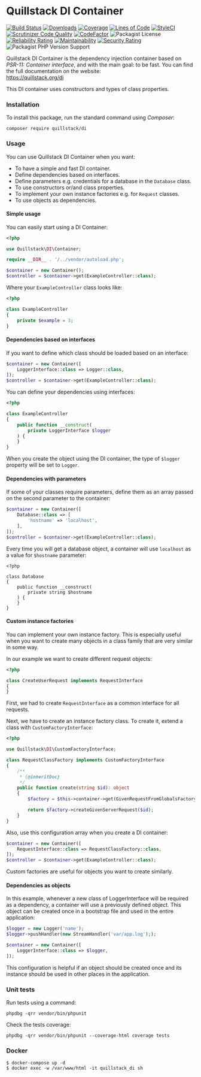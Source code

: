 # Quillstack DI Container

[![Build Status](https://app.travis-ci.com/quillstack/di.svg?branch=main)](https://app.travis-ci.com/quillstack/di)
[![Downloads](https://img.shields.io/packagist/dt/quillstack/di.svg)](https://packagist.org/packages/quillstack/di)
[![Coverage](https://sonarcloud.io/api/project_badges/measure?project=quillstack_di&metric=coverage)](https://sonarcloud.io/dashboard?id=quillstack_di)
[![Lines of Code](https://sonarcloud.io/api/project_badges/measure?project=quillstack_di&metric=ncloc)](https://sonarcloud.io/dashboard?id=quillstack_di)
[![StyleCI](https://github.styleci.io/repos/291464853/shield?branch=main)](https://github.styleci.io/repos/291464853?branch=main)
[![Scrutinizer Code Quality](https://scrutinizer-ci.com/g/quillstack/di/badges/quality-score.png?b=main)](https://scrutinizer-ci.com/g/quillstack/di/?branch=main)
[![CodeFactor](https://www.codefactor.io/repository/github/quillstack/di/badge)](https://www.codefactor.io/repository/github/quillstack/di)
![Packagist License](https://img.shields.io/packagist/l/quillstack/di)
[![Reliability Rating](https://sonarcloud.io/api/project_badges/measure?project=quillstack_di&metric=reliability_rating)](https://sonarcloud.io/dashboard?id=quillstack_di)
[![Maintainability](https://api.codeclimate.com/v1/badges/d3657982e8a5bb50f4e3/maintainability)](https://codeclimate.com/github/quillstack/di/maintainability)
[![Security Rating](https://sonarcloud.io/api/project_badges/measure?project=quillstack_di&metric=security_rating)](https://sonarcloud.io/dashboard?id=quillstack_di)
![Packagist PHP Version Support](https://img.shields.io/packagist/php-v/quillstack/di)

Quillstack DI Container is the dependency injection container based
on _PSR-11: Container interface_, and with the main goal: to be fast.
You can find the full documentation on the website: \
https://quillstack.org/di

This DI container uses constructors and types of class properties.

### Installation

To install this package, run the standard command using _Composer_:

```
composer require quillstack/di
```

### Usage

You can use Quillstack DI Container when you want:
- To have a simple and fast DI container.
- Define dependencies based on interfaces.
- Define parameters e.g. credentials for a database in the `Database` class.
- To use constructors or/and class properties.
- To implement your own instance factories e.g. for `Request` classes.
- To use objects as dependencies.

#### Simple usage

You can easily start using a DI Container:

```php
<?php

use Quillstack\DI\Container;

require __DIR__ . '/../vendor/autoload.php';

$container = new Container();
$controller = $container->get(ExampleController::class);
```

Where your `ExampleController` class looks like:

```php
<?php

class ExampleController
{
    private $example = 3;
}
```

#### Dependencies based on interfaces

If you want to define which class should be loaded based on an interface:

```php
$container = new Container([
    LoggerInterface::class => Logger::class,
]);
$controller = $container->get(ExampleController::class);
```

You can define your dependencies using interfaces:

```php
<?php

class ExampleController
{
    public function __construct(
        private LoggerInterface $logger
    ) {
    }
}
```

When you create the object using the DI container, the type of `$logger` property will be set to `Logger`.

#### Dependencies with parameters

If some of your classes require parameters, define them as an array
passed on the second parameter to the container:

```php
$container = new Container([
    Database::class => [
        'hostname' => 'localhost',
    ],
]);
$controller = $container->get(ExampleController::class);
```

Every time you will get a database object, a container will use `localhost` as
a value for `$hostname` parameter:

```phpt
<?php

class Database
{
    public function __construct(
        private string $hostname
    ) {
    }
}
```

#### Custom instance factories

You can implement your own instance factory. This is especially useful when you want to create many objects in a class
family that are very similar in some way.

In our example we want to create different request objects:

```php
<?php

class CreateUserRequest implements RequestInterface
{
}
```

First, we had to create `RequestInterface` as a common interface for all requests.

Next, we have to create an instance factory class. To create it, extend a class with `CustomFactoryInterface`:

```php
<?php

use Quillstack\DI\CustomFactoryInterface;

class RequestClassFactory implements CustomFactoryInterface
{
    /**
     * {@inheritDoc}
     */
    public function create(string $id): object
    {
        $factory = $this->container->get(GivenRequestFromGlobalsFactory::class);

        return $factory->createGivenServerRequest($id);
    }
}
```

Also, use this configuration array when you create a DI container:

```php
$container = new Container([
    RequestInterface::class => RequestClassFactory::class,
]);
$controller = $container->get(ExampleController::class);
```

Custom factories are useful for objects you want to create similarly.

#### Dependencies as objects

In this example, whenever a new class of LoggerInterface will be required as a dependency, a container will use a 
previously defined object. This object can be created once in a bootstrap file and used in the entire application:

```php
$logger = new Logger('name');
$logger->pushHandler(new StreamHandler('var/app.log'););

$container = new Container([
    LoggerInterface::class => $logger,
]);
```

This configuration is helpful if an object should be created once and its instance
should be used in other places in the application.

### Unit tests

Run tests using a command:

```
phpdbg -qrr vendor/bin/phpunit
```

Check the tests coverage:

```
phpdbg -qrr vendor/bin/phpunit --coverage-html coverage tests
```

### Docker

```shell
$ docker-compose up -d
$ docker exec -w /var/www/html -it quillstack_di sh
```
